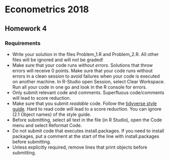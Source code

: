 # Econometrics 2018

## Homework 4

### Requirements

- Write your solution in the files Problem_1.R and Problem_2.R. All other files will be ignored and will _not_ be graded!
- Make sure that your code runs _without errors_. Solutions that throw errors will receive 0 points. Make sure that your code runs without errors in a clean session to avoid failures when your code is executed on another machine. In R-Studio open Session, select Clear Workspace. Run all your code in one go and look in the R console for errors.
- Only submit relevant code and comments. Superfluous code/comments will lead to score reduction.
- Make sure that you submit _readable_ code. Follow the [tidyverse style guide](http://style.tidyverse.org/syntax.html). Hard to read code will lead to a score reduction. 
    You can ignore (2.1 Object names) of the style guide.
- Before submitting, select all text in the file (in R Studio), open the Code menu and select Reformat Code.
- Do not submit code that executes install.packages. If you need to install packages, put a comment at the start of the line with install.packages before submitting.
- Unless explicitly required, remove lines that print objects before submitting.
